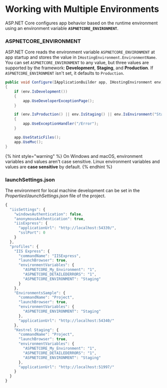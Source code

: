 # Working with Multiple Environments

ASP.NET Core configures app behavior based on the runtime environment using an environment variable **`ASPNETCORE_ENVIRONMENT`**.

### ASPNETCORE\_ENVIRONMENT

ASP.NET Core reads the environment variable `ASPNETCORE_ENVIRONMENT` at app startup and stores the value in `IHostingEnvironment.EnvironmentName`. You can set `ASPNETCORE_ENVIRONMENT` to any value, but three values are supported by the framework: **Development**, **Staging**, and **Production**. If `ASPNETCORE_ENVIRONMENT` isn't set, it defaults to `Production`.

```csharp
public void Configure(IApplicationBuilder app, IHostingEnvironment env)
{
    if (env.IsDevelopment())
    {
        app.UseDeveloperExceptionPage();
    }

    if (env.IsProduction() || env.IsStaging() || env.IsEnvironment("Staging_2"))
    {
        app.UseExceptionHandler("/Error");
    }

    app.UseStaticFiles();
    app.UseMvc();
}
```

{% hint style="warning" %}
On Windows and macOS, environment variables and values aren't case sensitive. Linux environment variables and values are **case sensitive** by default.
{% endhint %}

### launchSettings.json

The environment for local machine development can be set in the _Properties\launchSettings.json_ file of the project.

```javascript
{
  "iisSettings": {
    "windowsAuthentication": false,
    "anonymousAuthentication": true,
    "iisExpress": {
      "applicationUrl": "http://localhost:54339/",
      "sslPort": 0
    }
  },
  "profiles": {
    "IIS Express": {
      "commandName": "IISExpress",
      "launchBrowser": true,
      "environmentVariables": {
        "ASPNETCORE_My_Environment": "1",
        "ASPNETCORE_DETAILEDERRORS": "1",
        "ASPNETCORE_ENVIRONMENT": "Staging"
      }
    },
    "EnvironmentsSample": {
      "commandName": "Project",
      "launchBrowser": true,
      "environmentVariables": {
        "ASPNETCORE_ENVIRONMENT": "Staging"
      },
      "applicationUrl": "http://localhost:54340/"
    },
    "Kestrel Staging": {
      "commandName": "Project",
      "launchBrowser": true,
      "environmentVariables": {
        "ASPNETCORE_My_Environment": "1",
        "ASPNETCORE_DETAILEDERRORS": "1",
        "ASPNETCORE_ENVIRONMENT": "Staging"
      },
      "applicationUrl": "http://localhost:51997/"
    }
  }
}
```

